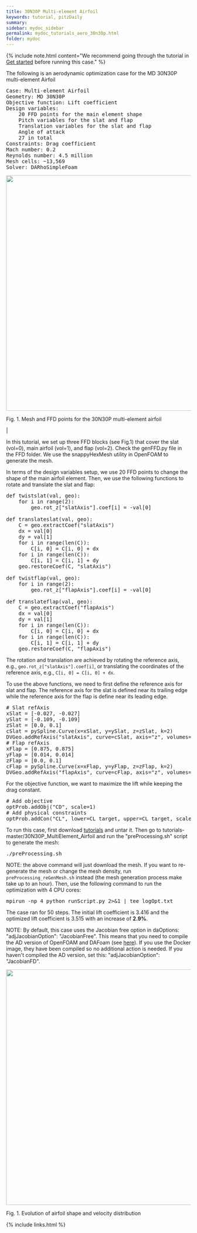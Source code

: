 ```yaml
---
title: 30N30P Multi-element Airfoil 
keywords: tutorial, pitzDaily
summary: 
sidebar: mydoc_sidebar
permalink: mydoc_tutorials_aero_30n30p.html
folder: mydoc
---
```


{% include note.html content="We recommend going through the tutorial in [Get started](mydoc_get_started_download_docker.html) before running this case." %}

The following is an aerodynamic optimization case for the MD 30N30P multi-element Airfoil 

<pre>
Case: Multi-element Airfoil 
Geometry: MD 30N30P 
Objective function: Lift coefficient
Design variables: 
    20 FFD points for the main element shape
    Pitch variables for the slat and flap
    Translation variables for the slat and flap
    Angle of attack
    27 in total 
Constraints: Drag coefficient
Mach number: 0.2
Reynolds number: 4.5 million
Mesh cells: ~13,569
Solver: DARhoSimpleFoam
</pre>

<img src="{{ site.url }}{{ site.baseurl }}/images/tutorials/30N30P_meshFFD.png" width="640" />

Fig. 1. Mesh and FFD points for the 30N30P multi-element airfoil 

|

In this tutorial, we set up three FFD blocks (see Fig.1) that cover the slat (vol=0), main airfoil (vol=1), and flap (vol=2). Check the genFFD.py file in the FFD folder. We use the snappyHexMesh utility in OpenFOAM to generate the mesh. 

In terms of the design variables setup, we use 20 FFD points to change the shape of the main airfoil element. Then, we use the following functions to rotate and translate the slat and flap:

<pre>
def twistslat(val, geo):
    for i in range(2):
        geo.rot_z["slatAxis"].coef[i] = -val[0]

def translateslat(val, geo):
    C = geo.extractCoef("slatAxis")
    dx = val[0]
    dy = val[1]
    for i in range(len(C)):
        C[i, 0] = C[i, 0] + dx
    for i in range(len(C)):
        C[i, 1] = C[i, 1] + dy
    geo.restoreCoef(C, "slatAxis")

def twistflap(val, geo):
    for i in range(2):
        geo.rot_z["flapAxis"].coef[i] = -val[0]

def translateflap(val, geo):
    C = geo.extractCoef("flapAxis")
    dx = val[0]
    dy = val[1]
    for i in range(len(C)):
        C[i, 0] = C[i, 0] + dx
    for i in range(len(C)):
        C[i, 1] = C[i, 1] + dy
    geo.restoreCoef(C, "flapAxis")
</pre>

The rotation and translation are achieved by rotating the reference axis, e.g., `geo.rot_z["slatAxis"].coef[i]`, or translating the coordinates of the reference axis, e.g., `C[i, 0] = C[i, 0] + dx`.

To use the above functions, we need to first define the reference axis for slat and flap. The reference axis for the slat is defined near its trailing edge while the reference axis for the flap is define near its leading edge.

<pre>
# Slat refAxis
xSlat = [-0.027, -0.027]
ySlat = [-0.109, -0.109]
zSlat = [0.0, 0.1]
cSlat = pySpline.Curve(x=xSlat, y=ySlat, z=zSlat, k=2)
DVGeo.addRefAxis("slatAxis", curve=cSlat, axis="z", volumes=[0])
# Flap refAxis
xFlap = [0.875, 0.875]
yFlap = [0.014, 0.014]
zFlap = [0.0, 0.1]
cFlap = pySpline.Curve(x=xFlap, y=yFlap, z=zFlap, k=2)
DVGeo.addRefAxis("flapAxis", curve=cFlap, axis="z", volumes=[2])
</pre>

For the objective function, we want to maximize the lift while keeping the drag constant.

<pre>
# Add objective
optProb.addObj("CD", scale=1)
# Add physical constraints
optProb.addCon("CL", lower=CL_target, upper=CL_target, scale=1)
</pre>

To run this case, first download [tutorials](https://github.com/DAFoam/tutorials/archive/master.tar.gz) and untar it. Then go to tutorials-master/30N30P_MultiElement_Airfoil and run the "preProcessing.sh" script to generate the mesh:

<pre>
./preProcessing.sh
</pre>

NOTE: the above command will just download the mesh. If you want to re-generate the mesh or change the mesh density, run `preProcessing_reGenMesh.sh` instead (the mesh generation process make take up to an hour). Then, use the following command to run the optimization with 4 CPU cores:

<pre>
mpirun -np 4 python runScript.py 2>&1 | tee logOpt.txt
</pre>

The case ran for 50 steps. The initial lift coefficient is 3.416 and the optimized lift coefficient is 3.515 with an increase of **2.9%**. 

NOTE: By default, this case uses the Jacobian free option in daOptions: "adjJacobianOption": "JacobianFree". This means that you need to compile the AD version of OpenFOAM and DAFoam (see [here](https://dafoam.github.io/mydoc_installation_source.html#compile-dafoam-with-automatic-differentiation-optional)). If you use the Docker image, they have been compiled so no additional action is needed. If you haven't compiled the AD version, set this: "adjJacobianOption": "JacobianFD". 

<img src="{{ site.url }}{{ site.baseurl }}/images/tutorials/30N30P_movie.gif" width="640" />

Fig. 1. Evolution of airfoil shape and velocity distribution

{% include links.html %}
